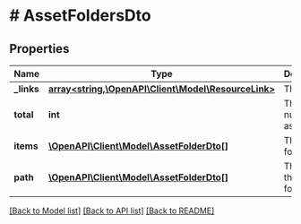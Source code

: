 # # AssetFoldersDto

## Properties

Name | Type | Description | Notes
------------ | ------------- | ------------- | -------------
**_links** | [**array<string,\OpenAPI\Client\Model\ResourceLink>**](ResourceLink.md) | The links. |
**total** | **int** | The total number of assets. |
**items** | [**\OpenAPI\Client\Model\AssetFolderDto[]**](AssetFolderDto.md) | The assets folders. |
**path** | [**\OpenAPI\Client\Model\AssetFolderDto[]**](AssetFolderDto.md) | The path to the current folder. |

[[Back to Model list]](../../README.md#models) [[Back to API list]](../../README.md#endpoints) [[Back to README]](../../README.md)
